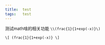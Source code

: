 ```yaml
---
title:	test
tags:	test
---
```


测试math啥的相关功能
`\\(frac{1}{1+exp(-x)}\)`

`\[
(frac{1}{1+exp(-x)}
\]`
